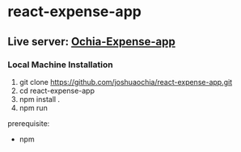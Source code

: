 # react-expense-app

## Live server: [Ochia-Expense-app](ochia-expense-app.netlify.app)

### Local Machine Installation

1. git clone https://github.com/joshuaochia/react-expense-app.git
2. cd react-expense-app
3. npm install .
4. npm run

prerequisite:
- npm
